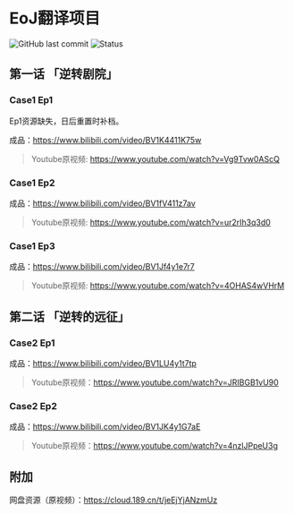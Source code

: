 # EoJ翻译项目
![GitHub last commit](https://img.shields.io/github/last-commit/eigeen/EoJ_CN_Subtitles?label=%E6%9C%80%E5%90%8E%E6%8F%90%E4%BA%A4)
![Status](https://img.shields.io/badge/状态-ep2上存中-yellow)

## 第一话 「逆转剧院」
### Case1 Ep1

Ep1资源缺失，日后重置时补档。

成品：https://www.bilibili.com/video/BV1K4411K75w

> Youtube原视频: https://www.youtube.com/watch?v=Vg9Tvw0AScQ



### Case1 Ep2

成品：https://www.bilibili.com/video/BV1fV411z7av

> Youtube原视频: https://www.youtube.com/watch?v=ur2rIh3q3d0



### Case1 Ep3

成品：https://www.bilibili.com/video/BV1Jf4y1e7r7

> Youtube原视频: https://www.youtube.com/watch?v=4OHAS4wVHrM

## 第二话 「逆转的远征」

### Case2 Ep1

成品：https://www.bilibili.com/video/BV1LU4y1t7tp

> Youtube原视频：https://www.youtube.com/watch?v=JRIBGB1vU90

### Case2 Ep2

成品：https://www.bilibili.com/video/BV1JK4y1G7aE

> Youtube原视频：https://www.youtube.com/watch?v=4nzlJPpeU3g

## 附加

网盘资源（原视频）：https://cloud.189.cn/t/jeEjYjANzmUz

